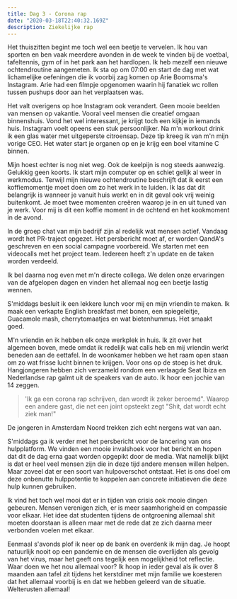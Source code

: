 ```yaml
---
title: Dag 3 - Corona rap
date: "2020-03-18T22:40:32.169Z"
description: Ziekelijke rap
---
```


Het thuiszitten begint me toch wel een beetje te vervelen. Ik hou van sporten en ben vaak meerdere avonden in de week te vinden bij de voetbal, tafeltennis, gym of in het park aan het hardlopen. Ik heb mezelf een nieuwe ochtendroutine aangemeten. Ik sta op om 07:00 en start de dag met wat lichamelijke oefeningen die ik voorbij zag komen op Arie Boomsma's Instagram. Arie had een filmpje opgenomen waarin hij fanatiek wc rollen tussen pushups door aan het verplaatsen was. 

Het valt overigens op hoe Instagram ook verandert. Geen mooie beelden van mensen op vakantie. Vooral veel mensen die creatief omgaan binnenshuis. Vond het wel interessant, je krijgt toch een kijkje in iemands huis. Instagram voelt opeens een stuk persoonlijker. Na m'n workout drink ik een glas water met uitgeperste citroensap. Deze tip kreeg ik van m'n mijn vorige CEO. Het water start je organen op en je krijg een boel vitamine C binnen. 

Mijn hoest echter is nog niet weg. Ook de keelpijn is nog steeds aanwezig. Gelukkig geen koorts. Ik start mijn computer op en schiet gelijk al weer in werkmodus. Terwijl mijn nieuwe ochtendroutine beschrijft dat ik eerst een koffiemomentje moet doen om zo het werk in te luiden. Ik las dat dit belangrijk is wanneer je vanuit huis werkt en in dit geval ook vrij weinig buitenkomt. Je moet twee momenten creëren waarop je in en uit tuned van je werk. Voor mij is dit een koffie moment in de ochtend en het kookmoment in de avond. 

In de groep chat van mijn bedrijf zijn al redelijk wat mensen actief. Vandaag wordt het PR-traject opgezet. Het persbericht moet af, er worden QandA's geschreven en een social campagne voorbereid. We starten met een videocalls met het project team. Iedereen heeft z'n update en de taken worden verdeeld. 

Ik bel daarna nog even met m'n directe collega. We delen onze ervaringen van de afgelopen dagen en vinden het allemaal nog een beetje lastig wennen. 

S'middags besluit ik een lekkere lunch voor mij en mijn vriendin te maken. Ik maak een verkapte English breakfast met bonen, een spiegeleitje, Guacamole mash, cherrytomaatjes en wat bietenhummus. Het smaakt goed.

M'n vriendin en ik hebben elk onze werkplek in huis. Ik zit over het algemeen boven, mede omdat ik redelijk wat calls heb en mij vriendin werkt beneden aan de eettafel. In de woonkamer hebben we het raam open staan om zo wat frisse lucht binnen te krijgen. Voor ons op de stoep is het druk. Hangjongeren hebben zich verzameld rondom een verlaagde Seat Ibiza en Nederlandse rap galmt uit de speakers van de auto. Ik hoor een jochie van 14 zeggen. 

>'Ik ga een corona rap schrijven, dan wordt ik zeker beroemd". Waarop een andere gast, die net een joint opsteekt zegt "Shit, dat wordt echt ziek man!" 

De jongeren in Amsterdam Noord trekken zich echt nergens wat van aan. 

S'middags ga ik verder met het persbericht voor de lancering van ons hulpplatform. We vinden een mooie invalshoek voor het bericht en hopen dat dit de dag erna gaat worden opgepikt door de media. Wat namelijk blijkt is dat er heel veel mensen zijn die in deze tijd andere mensen willen helpen. Maar zoveel dat er een soort van hulpoverschot ontstaat. Het is ons doel om deze onbenutte hulppotentie te koppelen aan concrete initiatieven die deze hulp kunnen gebruiken. 

Ik vind het toch wel mooi dat er in tijden van crisis ook mooie dingen gebeuren. Mensen verenigen zich, er is meer saamhorigheid en compassie voor elkaar. Het idee dat studenten tijdens de ontgroening allemaal shit moeten doorstaan is alleen maar met de rede dat ze zich daarna meer verbonden voelen met elkaar. 

Eenmaal s'avonds plof ik neer op de bank en overdenk ik mijn dag. Je hoopt natuurlijk nooit op een pandemie en de mensen die overlijden als gevolg van het virus, maar het geeft ons tegelijk een mogelijkheid tot reflectie. Waar doen we het nou allemaal voor? Ik hoop in ieder geval als ik over 8 maanden aan tafel zit tijdens het kerstdiner met mijn familie we koesteren dat het allemaal voorbij is en dat we hebben geleerd van de situatie. Welterusten allemaal!